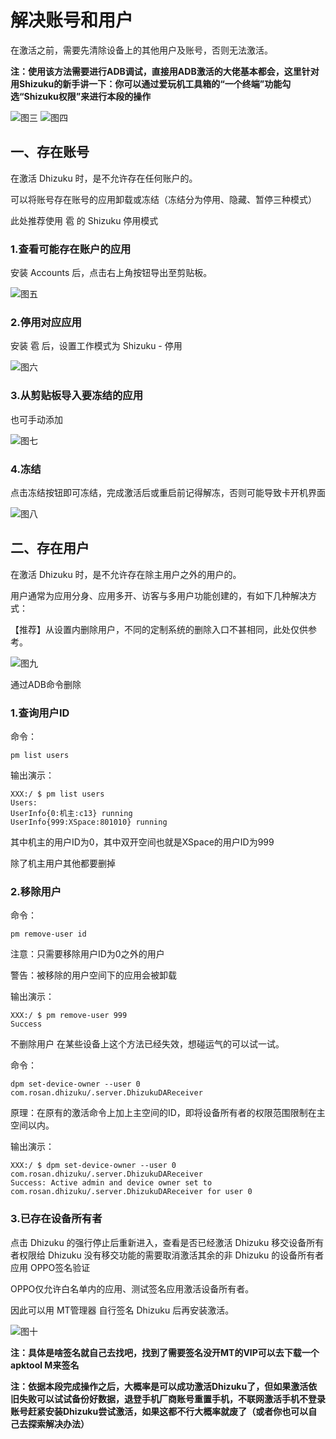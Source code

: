 # 解决账号和用户

在激活之前，需要先清除设备上的其他用户及账号，否则无法激活。

**注：使用该方法需要进行ADB调试，直接用ADB激活的大佬基本都会，这里针对用Shizuku的新手讲一下：你可以通过爱玩机工具箱的“一个终端”功能勾选“Shizuku权限”来进行本段的操作**

![图三](https://i0.hdslb.com/bfs/new_dyn/b402cf9f3c28c0f171e31a1bfde08189620655009.jpg@1053w_2223h_1c.webp)
![图四](https://i0.hdslb.com/bfs/new_dyn/43696851f58770483b47f5d88d40c26a620655009.jpg@1053w_2223h_1c.webp)

## 一、存在账号

在激活 Dhizuku 时，是不允许存在任何账户的。

可以将账号存在账号的应用卸载或冻结（冻结分为停用、隐藏、暂停三种模式）

此处推荐使用 雹 的 Shizuku 停用模式

### 1.查看可能存在账户的应用

安装 Accounts 后，点击右上角按钮导出至剪贴板。

![图五](https://i0.hdslb.com/bfs/new_dyn/6bc598539b48da6412ecf0ba12b88a5c620655009.jpg@1053w_843h_1c.webp)

### 2.停用对应应用

安装 雹 后，设置工作模式为 Shizuku - 停用

![图六](https://i0.hdslb.com/bfs/new_dyn/fffe793f618b6089872284b0098900f8620655009.jpg@1053w_2223h_1c.webp)

### 3.从剪贴板导入要冻结的应用

也可手动添加

![图七](https://i0.hdslb.com/bfs/new_dyn/fad5aa833eee168ab4a2abadcab2fb1e620655009.jpg@1053w_459h_1c.webp)

### 4.冻结

点击冻结按钮即可冻结，完成激活后或重启前记得解冻，否则可能导致卡开机界面

![图八](https://i0.hdslb.com/bfs/new_dyn/98b58483275f34f3db1ae31a94aab974620655009.jpg@1053w_894h_1c.webp)

## 二、存在用户

在激活 Dhizuku 时，是不允许存在除主用户之外的用户的。

用户通常为应用分身、应用多开、访客与多用户功能创建的，有如下几种解决方式：

【推荐】从设置内删除用户，不同的定制系统的删除入口不甚相同，此处仅供参考。

![图九](https://i0.hdslb.com/bfs/new_dyn/a09848d4ceada9e5fef18fc88df40dd6620655009.jpg@1053w_1086h_1c.webp)

通过ADB命令删除

### 1.查询用户ID

命令：

```
pm list users
```

输出演示：

```
XXX:/ $ pm list users
Users:
UserInfo{0:机主:c13} running
UserInfo{999:XSpace:801010} running
```

其中机主的用户ID为0，其中双开空间也就是XSpace的用户ID为999

除了机主用户其他都要删掉

### 2.移除用户

命令：

```
pm remove-user id
```

注意：只需要移除用户ID为0之外的用户

警告：被移除的用户空间下的应用会被卸载

输出演示：

```
XXX:/ $ pm remove-user 999
Success
```

不删除用户
在某些设备上这个方法已经失效，想碰运气的可以试一试。

命令：

```
dpm set-device-owner --user 0 com.rosan.dhizuku/.server.DhizukuDAReceiver
```

原理：在原有的激活命令上加上主空间的ID，即将设备所有者的权限范围限制在主空间以内。

输出演示：

```
XXX:/ $ dpm set-device-owner --user 0 com.rosan.dhizuku/.server.DhizukuDAReceiver
Success: Active admin and device owner set to com.rosan.dhizuku/.server.DhizukuDAReceiver for user 0
```

### 3.已存在设备所有者

点击 Dhizuku 的强行停止后重新进入，查看是否已经激活 Dhizuku
移交设备所有者权限给 Dhizuku
没有移交功能的需要取消激活其余的非 Dhizuku 的设备所有者应用
OPPO签名验证

OPPO仅允许白名单内的应用、测试签名应用激活设备所有者。

因此可以用 MT管理器 自行签名 Dhizuku 后再安装激活。

![图十](https://i0.hdslb.com/bfs/new_dyn/20b6e9ed84f10f5ce4a653f3eb9edfc6620655009.jpg@1053w_2223h_1c.webp)

**注：具体是啥签名就自己去找吧，找到了需要签名没开MT的VIP可以去下载一个apktool M来签名**

**注：依据本段完成操作之后，大概率是可以成功激活Dhizuku了，但如果激活依旧失败可以试试备份好数据，退登手机厂商账号重置手机，不联网激活手机不登录账号赶紧安装Dhizuku尝试激活，如果这都不行大概率就废了（或者你也可以自己去探索解决办法）**